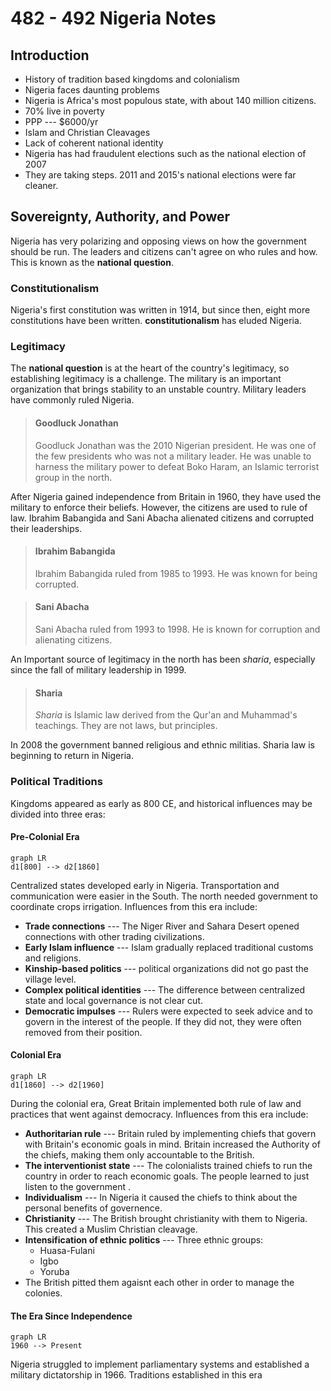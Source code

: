 # 482 - 492 Nigeria Notes
## Introduction
 - History of tradition based kingdoms and colonialism
 - Nigeria faces daunting problems
 - Nigeria is Africa's most populous state, with about  140 million citizens.
 - 70% live in poverty
 - PPP --- $6000/yr
 - Islam and Christian Cleavages
 - Lack of coherent national identity
 - Nigeria has had fraudulent elections such as the national election of 2007
 - They are taking steps. 2011 and 2015's national elections were far cleaner.

## Sovereignty, Authority, and Power
Nigeria has very polarizing and opposing views on how the government should be run. The leaders and citizens can't agree on who rules and how. This is known as the **national question**.
### Constitutionalism
Nigeria's first constitution was written in 1914, but since then, eight more constitutions have been written. **constitutionalism** has eluded Nigeria.
### Legitimacy
The **national question** is at the heart of the country's legitimacy, so establishing legitimacy is a challenge. The military is an important organization that brings stability to an unstable country. Military leaders have commonly ruled Nigeria.

>#### Goodluck Jonathan
>Goodluck Jonathan was the 2010 Nigerian president. He was one of the few presidents who was not a military leader. He was unable to harness the military power to defeat Boko Haram, an Islamic terrorist group in the north.

After Nigeria gained independence from Britain in  1960, they have used the military to enforce their beliefs. However, the citizens are used to rule of law. Ibrahim Babangida and Sani Abacha alienated citizens and corrupted their leaderships.

>#### Ibrahim Babangida
>Ibrahim Babangida ruled from 1985 to 1993. He was known for being corrupted.

>#### Sani Abacha
>Sani Abacha ruled from 1993 to 1998. He is known for corruption and alienating citizens.

An Important source of legitimacy in the north has been *sharia*, especially since the fall of military leadership in 1999.

>#### Sharia
> *Sharia* is Islamic law derived from the Qur'an and Muhammad's teachings. They are not laws, but principles.

In 2008 the government banned religious and ethnic militias. Sharia law is beginning to return in Nigeria.

### Political Traditions
Kingdoms appeared as early as 800 CE, and historical influences may be divided into three eras:

#### Pre-Colonial Era
```mermaid
graph LR
d1[800] --> d2[1860]
```
Centralized states developed early in Nigeria. Transportation and communication were easier in the South. The north needed government to coordinate crops irrigation. Influences from this era include:
- **Trade connections** --- The Niger River and Sahara Desert opened connections with other trading civilizations.
- **Early Islam influence** --- Islam gradually replaced traditional customs and religions.
- **Kinship-based politics** --- political organizations did not go past the village level.
- **Complex political identities** --- The difference between centralized state and local governance is not clear cut.
- **Democratic impulses** --- Rulers were expected to seek advice and to govern in the interest of the people. If they did not, they were often removed from their position.
#### Colonial Era
```mermaid
graph LR
d1[1860] --> d2[1960]
```
During the colonial era, Great Britain implemented both rule of law and practices that went against democracy. Influences from this era include:
 - **Authoritarian rule** --- Britain ruled by implementing chiefs that govern with Britain's economic goals in mind. Britain increased the Authority of the chiefs, making them only accountable to the British.
 - **The interventionist state** --- The colonialists trained chiefs to run the country in order to reach economic goals. The people learned to just listen to the government .
 - **Individualism** --- In Nigeria it caused the chiefs to think about the personal benefits of governence.
 - **Christianity** --- The British brought christianity with them to Nigeria. This created a Muslim Christian cleavage.
 - **Intensification of ethnic politics** --- Three ethnic groups:
	 - Huasa-Fulani
	 - Igbo
	 - Yoruba
- The British pitted them agaisnt each other in order to manage the colonies.
  
#### The Era Since Independence
```mermaid
graph LR
1960 --> Present
```
Nigeria struggled to implement parliamentary systems and established a military dictatorship in 1966. Traditions established in this era

<!--stackedit_data:
eyJoaXN0b3J5IjpbLTEzNzE0MDYwNzYsMjEwNTMxMDQ4OCwtMT
UyMzg4NTc0MSwxNTk2NzIwNTE3LC0yMjYyMjIwODddfQ==
-->
